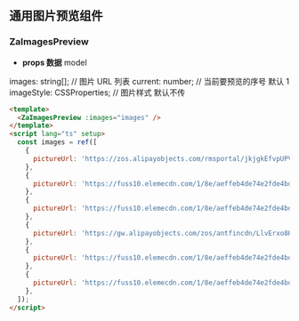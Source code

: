 ## 通用图片预览组件

### ZaImagesPreview

- **props 数据** model

images: string[]; // 图片 URL 列表
current: number; // 当前要预览的序号 默认 1
imageStyle: CSSProperties; // 图片样式 默认不传

```html
<template>
  <ZaImagesPreview :images="images" />
</template>
<script lang="ts" setup>
  const images = ref([
    {
      pictureUrl: 'https://zos.alipayobjects.com/rmsportal/jkjgkEfvpUPVyRjUImniVslZfWPnJuuZ.png',
    },
    {
      pictureUrl: 'https://fuss10.elemecdn.com/1/8e/aeffeb4de74e2fde4bd74fc7b4486jpeg.jpeg',
    },
    {
      pictureUrl: 'https://fuss10.elemecdn.com/1/8e/aeffeb4de74e2fde4bd74fc7b4486jpeg.jpeg',
    },
    {
      pictureUrl: 'https://gw.alipayobjects.com/zos/antfincdn/LlvErxo8H9/photo-1503185912284-5271ff81b9a8.webp',
    },
    {
      pictureUrl: 'https://fuss10.elemecdn.com/1/8e/aeffeb4de74e2fde4bd74fc7b4486jpeg.jpeg',
    },
    {
      pictureUrl: 'https://fuss10.elemecdn.com/1/8e/aeffeb4de74e2fde4bd74fc7b4486jpeg.jpeg',
    },
  ]);
</script>
```
